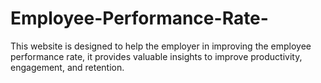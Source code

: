 # Employee-Performance-Rate-
This website is designed to help the employer in improving the employee performance rate, it provides valuable insights to improve productivity, engagement, and retention.
